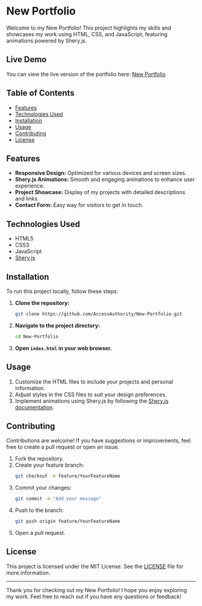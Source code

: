 # New Portfolio

Welcome to my New Portfolio! This project highlights my skills and showcases my work using HTML, CSS, and JavaScript, featuring animations powered by Shery.js.

## Live Demo

You can view the live version of the portfolio here: [New Portfolio](https://accessauthority.github.io/New-Portfolio)

## Table of Contents

- [Features](#features)
- [Technologies Used](#technologies-used)
- [Installation](#installation)
- [Usage](#usage)
- [Contributing](#contributing)
- [License](#license)

## Features

- **Responsive Design:** Optimized for various devices and screen sizes.
- **Shery.js Animations:** Smooth and engaging animations to enhance user experience.
- **Project Showcase:** Display of my projects with detailed descriptions and links.
- **Contact Form:** Easy way for visitors to get in touch.

## Technologies Used

- HTML5
- CSS3
- JavaScript
- [Shery.js](https://github.com/yourusername/shery.js)

## Installation

To run this project locally, follow these steps:

1. **Clone the repository:**
   ```bash
   git clone https://github.com/AccessAuthority/New-Portfolio.git
   ```
   
2. **Navigate to the project directory:**
   ```bash
   cd New-Portfolio
   ```

3. **Open `index.html` in your web browser.**

## Usage

1. Customize the HTML files to include your projects and personal information.
2. Adjust styles in the CSS files to suit your design preferences.
3. Implement animations using Shery.js by following the [Shery.js documentation](https://github.com/yourusername/shery.js).

## Contributing

Contributions are welcome! If you have suggestions or improvements, feel free to create a pull request or open an issue.

1. Fork the repository.
2. Create your feature branch:
   ```bash
   git checkout -b feature/YourFeatureName
   ```
3. Commit your changes:
   ```bash
   git commit -m "Add your message"
   ```
4. Push to the branch:
   ```bash
   git push origin feature/YourFeatureName
   ```
5. Open a pull request.

## License

This project is licensed under the MIT License. See the [LICENSE](LICENSE) file for more information.

---

Thank you for checking out my New Portfolio! I hope you enjoy exploring my work. Feel free to reach out if you have any questions or feedback!
